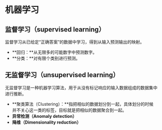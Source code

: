 # 机器学习

## 监督学习（supervised learning）

监督学习从已给定“正确答案”的数据中学习，得到从输入预测输出的映射。

- **回归：**从无限多的可能数字中预测数字。
- **分类：**对有限个类别进行预测。



## 无监督学习（unsupervised learning）

无监督学习是一种机器学习算法，用于从没有标记响应的输入数据组成的数据集中进行推断。

- **聚类算法（Clustering）：**指把相似的数据划分到一起，具体划分的时候并不关心这一类的标签，目标就是把相似的数据聚合到一起。
- **异常检测（Anomaly detection）**
- **降维（Dimensionality reduction）**

